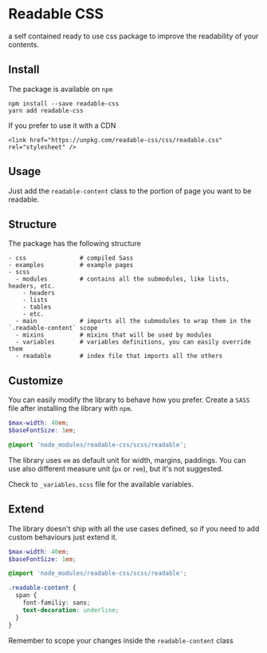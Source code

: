 # Readable CSS
a self contained ready to use css package to improve the readability of your contents.

## Install
The package is available on `npm`

```
npm install --save readable-css
yarn add readable-css
```

If you prefer to use it with a CDN
```
<link href="https://unpkg.com/readable-css/css/readable.css" rel="stylesheet" />
```

## Usage
Just add the `readable-content` class to the portion of page you want to be readable.

## Structure
The package has the following structure

```
- css               # compiled Sass
- examples          # example pages
- scss
  - modules         # contains all the submodules, like lists, headers, etc.
    - headers
    - lists
    - tables
    - etc.
  - main            # imports all the submodules to wrap them in the `.readable-content` scope
  - mixins          # mixins that will be used by modules
  - variables       # variables definitions, you can easily override them
  - readable        # index file that imports all the others
```

## Customize
You can easily modify the library to behave how you prefer.
Create a `SASS` file after installing the library with `npm`.

```scss
$max-width: 40em;
$baseFontSize: 1em;

@import 'node_modules/readable-css/scss/readable';
```

The library uses `em` as default unit for width, margins, paddings. You can use also different measure unit (`px` or `rem`), but it's not suggested.

Check to `_variables.scss` file for the available variables.

## Extend
The library doesn't ship with all the use cases defined, so if you need to add custom behaviours just extend it.

```scss
$max-width: 40em;
$baseFontSize: 1em;

@import 'node_modules/readable-css/scss/readable';

.readable-content {
  span {
    font-familiy: sans;
    text-decoration: underline;
  }
}
```

Remember to scope your changes inside the `readable-content` class
